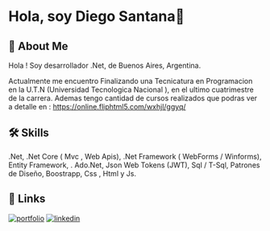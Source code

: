 

# Hola, soy Diego Santana👋


## 🚀 About Me
Hola ! Soy desarrollador .Net,  de Buenos Aires, Argentina.

Actualmente me encuentro Finalizando una Tecnicatura en Programacion en la U.T.N (Universidad Tecnologica Nacional ), en el ultimo cuatrimestre de la carrera. Ademas tengo cantidad de cursos realizados que podras ver a detalle en : https://online.fliphtml5.com/wxhjl/ggyq/


## 🛠 Skills
.Net,
.Net Core ( Mvc , Web Apis),
.Net Framework ( WebForms / Winforms),
 Entity Framework, . Ado.Net,
Json Web Tokens (JWT),
 Sql / T-Sql,
Patrones de Diseño,
 Boostrapp,
 Css , Html y Js.


## 🔗 Links
[![portfolio](https://img.shields.io/badge/my_portfolio-000?style=for-the-badge&logo=ko-fi&logoColor=white)](https://online.fliphtml5.com/wxhjl/ggyq/)
[![linkedin](https://img.shields.io/badge/linkedin-0A66C2?style=for-the-badge&logo=linkedin&logoColor=white)](https://www.linkedin.com/in/diegosantanadev-net/)
